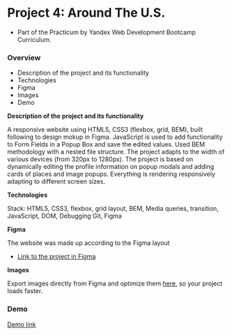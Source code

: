 # Project 4: Around The U.S.
* Part of the Practicum by Yandex Web Development Bootcamp Curriculum.

### Overview

* Description of the project and its functionality
* Technologies
* Figma
* Images
* Demo

**Description of the project and its functionality**

A responsive website using HTML5, CSS3 (flexbox, grid, BEM), built following to design mokup in Figma. JavaScript is used to add functionality to Form Fields in a Popup Box and save the edited values. Used BEM methodology with a nested file structure. 
The project adapts to the width of various devices (from 320px to 1280px). The project is based on dynamically editing the profile information on popup modals and adding cards of places and image popups. Everything is rendering responsively adapting to different screen sizes.

**Technologies**

Stack: HTML5, CSS3, flexbox, grid layout, BEM, Media queries, transition, JavaScript, DOM, Debugging Git, Figma

**Figma**

The website was made up according to the Figma layout 
* [Link to the project in Figma](
   https://www.figma.com/file/mUgu8OSHWE0M6p6vfwmdu9/Sprint-4-Around-The-U.S.-desktop-mobile?node-id=0%3A1)

**Images**

Export images directly from Figma and optimize them [here](https://tinypng.com/), so your project loads faster. 

### Demo
[Demo link](https://lindakovacs.github.io/web_project_4/)